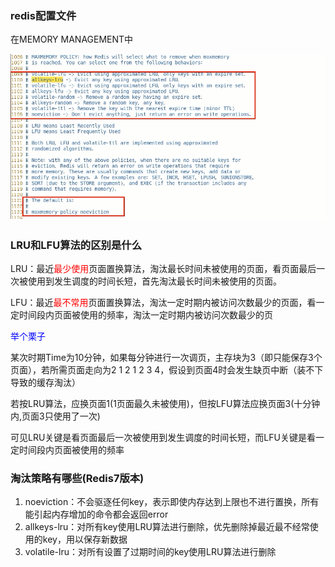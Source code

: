 ### redis配置文件

在MEMORY MANAGEMENT中

![](images/6.缓存淘汰策略配置.png)

### LRU和LFU算法的区别是什么

LRU：最近<font color = 'red'>最少使用</font>页面置换算法，淘汰最长时间未被使用的页面，看页面最后一次被使用到发生调度的时间长短，首先淘汰最长时间未被使用的页面。

LFU：最近<font color = 'red'>最不常用</font>页面置换算法，淘汰一定时期内被访问次数最少的页面，看一定时间段内页面被使用的频率，淘汰一定时期内被访问次数最少的页

<font color = 'blue'>举个栗子</font>

某次时期Time为10分钟，如果每分钟进行一次调页，主存块为3（即只能保存3个页面），若所需页面走向为2 1 2 1 2 3 4，假设到页面4时会发生缺页中断（装不下导致的缓存淘汰）

若按LRU算法，应换页面1(1页面最久未被使用)，但按LFU算法应换页面3(十分钟内,页面3只使用了一次)

可见LRU关键是看页面最后一次被使用到发生调度的时间长短，而LFU关键是看一定时间段内页面被使用的频率

### 淘汰策略有哪些(Redis7版本)

1. noeviction：不会驱逐任何key，表示即使内存达到上限也不进行置换，所有能引起内存增加的命令都会返回error
2. allkeys-lru：对所有key使用LRU算法进行删除，优先删除掉最近最不经常使用的key，用以保存新数据
3. volatile-lru：对所有设置了过期时间的key使用LRU算法进行删除













